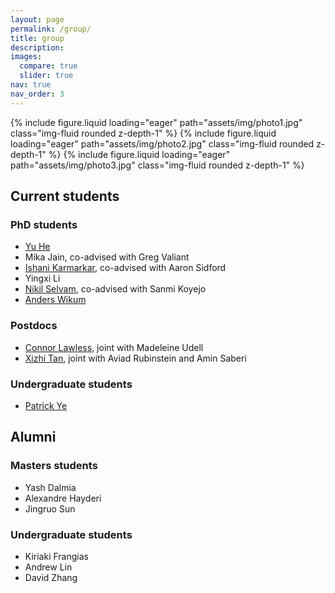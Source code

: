 ```yaml
---
layout: page
permalink: /group/
title: group
description:
images:
  compare: true
  slider: true
nav: true
nav_order: 3
---
```


<swiper-container keyboard="true" navigation="true" pagination="true" pagination-clickable="true" pagination-dynamic-bullets="true" rewind="true">
  <swiper-slide>{% include figure.liquid loading="eager" path="assets/img/photo1.jpg" class="img-fluid rounded z-depth-1" %}</swiper-slide>
  <swiper-slide>{% include figure.liquid loading="eager" path="assets/img/photo2.jpg" class="img-fluid rounded z-depth-1" %}</swiper-slide>
  <swiper-slide>{% include figure.liquid loading="eager" path="assets/img/photo3.jpg" class="img-fluid rounded z-depth-1" %}</swiper-slide>
</swiper-container>

## **Current students**

### PhD students

- [Yu He](https://dransyhe.github.io/)
- Mika Jain, co-advised with Greg Valiant
- [Ishani Karmarkar](https://ishanikarmarkar.github.io/), co-advised with Aaron Sidford
- Yingxi Li
- [Nikil Selvam](https://www.nikilrs.com/), co-advised with Sanmi Koyejo
- [Anders Wikum](https://anders-wikum.github.io/)

### Postdocs
- [Connor Lawless](https://conlaw.github.io/), joint with Madeleine Udell
- [Xizhi Tan](https://xizhitan.github.io/), joint with Aviad Rubinstein and Amin Saberi

### Undergraduate students
- [Patrick Ye](https://sites.google.com/view/patrick-peixuan-ye)

## **Alumni**

### Masters students
- Yash Dalmia
- Alexandre Hayderi
- Jingruo Sun

### Undergraduate students
- Kiriaki Frangias
- Andrew Lin
- David Zhang
